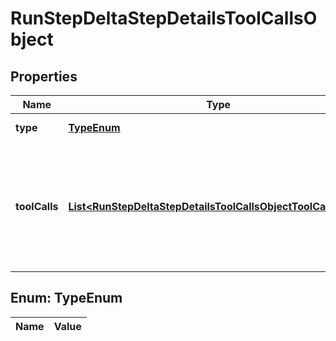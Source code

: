 

# RunStepDeltaStepDetailsToolCallsObject

## Properties

Name | Type | Description | Notes
------------ | ------------- | ------------- | -------------
**type** | [**TypeEnum**](#TypeEnum) | Always &#x60;tool_calls&#x60;. | 
**toolCalls** | [**List&lt;RunStepDeltaStepDetailsToolCallsObjectToolCallsInner&gt;**](RunStepDeltaStepDetailsToolCallsObjectToolCallsInner.md) | An array of tool calls the run step was involved in. These can be associated with one of three types of tools: &#x60;code_interpreter&#x60;, &#x60;retrieval&#x60;, or &#x60;function&#x60;.  |  [optional]


## Enum: TypeEnum

Name | Value
---- | -----




